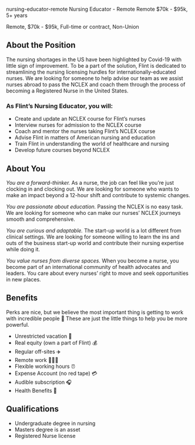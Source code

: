 nursing-educator-remote
Nursing Educator - Remote
Remote
$70k - $95k, 5+ years


Remote, $70k - $95k, Full-time or contract, Non-Union

## About the Position

The nursing shortages in the US have been highlighted by Covid-19 with little sign of improvement. To be a part of the solution, Flint is dedicated to streamlining the nursing licensing hurdles for internationally-educated nurses. We are looking for someone to help advise our team as we assist nurses abroad to pass the NCLEX and coach them through the process of becoming a Registered Nurse in the United States.

### As Flint’s Nursing Educator, you will:

- Create and update an NCLEX course for Flint’s nurses
- Interview nurses for admission to the NCLEX course
- Coach and mentor the nurses taking Flint’s NCLEX course
- Advise Flint in matters of American nursing and education
- Train Flint in understanding the world of healthcare and nursing
- Develop future courses beyond NCLEX

## About You

*You are a forward-thinker.* As a nurse, the job can feel like you’re just clocking in and clocking out. We are looking for someone who wants to make an impact beyond a 12-hour shift and contribute to systemic changes.

*You are passionate about education.* Passing the NCLEX is no easy task. We are looking for someone who can make our nurses’ NCLEX journeys smooth and comprehensive.

*You are curious and adaptable.* The start-up world is a lot different from clinical settings. We are looking for someone willing to learn the ins and outs of the business start-up world and contribute their nursing expertise while doing it.

*You value nurses from diverse spaces.* When you become a nurse, you become part of an international community of health advocates and leaders. You care about every nurses’ right to move and seek opportunities in new places.

## Benefits

Perks are nice, but we believe the most important thing is getting to work with incredible people 🤗 These are just the little things to help you be more powerful.

- Unrestricted vacation 🌴
- Real equity (own a part of Flint) 💰
- Regular off-sites ✈️
- Remote work 👩🏽‍💻
- Flexible working hours ⏰
- Expense Account (no red tape) 💳
- Audible subscription 🎧
- Health Benefits 🏥

## Qualifications

- Undergraduate degree in nursing
- Masters degree is an asset
- Registered Nurse license